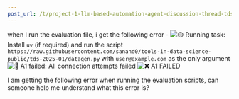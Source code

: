 ```yaml
---
post_url: /t/project-1-llm-based-automation-agent-discussion-thread-tds-jan-2025/164277/401
---
```

when I run the evaluation file, i get the following error - ![:yellow_circle:](https://emoji.discourse-cdn.com/google/yellow_circle.png?v=12 ":yellow_circle:") Running task: Install `uv` (if required) and run the script `https://raw.githubusercontent.com/sanand0/tools-in-data-science-public/tds-2025-01/datagen.py` with `user@example.com` as the only argument ![:red_circle:](https://emoji.discourse-cdn.com/google/red_circle.png?v=12 ":red_circle:") A1 failed: All connection attempts failed ![:x:](https://emoji.discourse-cdn.com/google/x.png?v=12 ":x:") A1 FAILED

I am getting the following error when running the evaluation scripts, can someone help me understand what this error is?